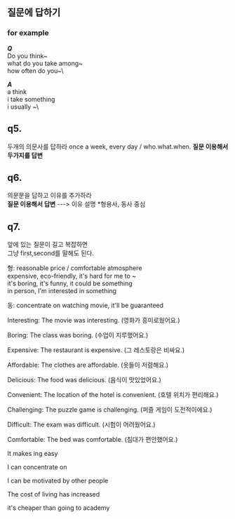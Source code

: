 ## 질문에 답하기
### for example
***Q***\
Do you think~\
what do you take among~\
how often do you~\

***A***\
a think\
i take something\
i usually ~\


## q5.
두개의 의문사를 답하라 once a week, every day / who.what.when.
**질문 이용해서 두가지를 답변**

## q6.
의문문을 답하고 이유를 추가하라\
**질문 이용해서 답변** ---> 이유 설명 *형용사, 동사 중심

## q7.
앞에 있는 질문이 길고 복잡하면\
그냥 first,second를 말해도 된다.

형: reasonable price / comfortable atmosphere\
expensive, eco-friendly, it's hard for me to ~\
it's boring, it's funny, it could be something\
in person, I'm interested in something

동: concentrate on watching movie, it'll be guaranteed

Interesting: The movie was interesting.
(영화가 흥미로웠어요.)

Boring: The class was boring.
(수업이 지루했어요.)

Expensive: The restaurant is expensive.
(그 레스토랑은 비싸요.)

Affordable: The clothes are affordable.
(옷들이 저렴해요.)

Delicious: The food was delicious.
(음식이 맛있었어요.)

Convenient: The location of the hotel is convenient.
(호텔 위치가 편리해요.)

Challenging: The puzzle game is challenging.
(퍼즐 게임이 도전적이에요.)

Difficult: The exam was difficult.
(시험이 어려웠어요.)

Comfortable: The bed was comfortable.
(침대가 편안했어요.)

It makes ing easy

I can concentrate on

I can be motivated by other people

The cost of living has increased

it's cheaper than going to academy

